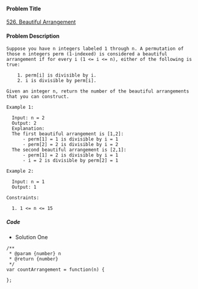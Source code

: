 #### Problem Title
[526. Beautiful Arrangement](https://leetcode.com/problems/beautiful-arrangement/)
#### Problem Description
```
Suppose you have n integers labeled 1 through n. A permutation of those n integers perm (1-indexed) is considered a beautiful arrangement if for every i (1 <= i <= n), either of the following is true:

    1. perm[i] is divisible by i.
    2. i is divisible by perm[i].

Given an integer n, return the number of the beautiful arrangements that you can construct.

Example 1:

  Input: n = 2
  Output: 2
  Explanation: 
  The first beautiful arrangement is [1,2]:
      - perm[1] = 1 is divisible by i = 1
      - perm[2] = 2 is divisible by i = 2
  The second beautiful arrangement is [2,1]:
      - perm[1] = 2 is divisible by i = 1
      - i = 2 is divisible by perm[2] = 1

Example 2:

  Input: n = 1
  Output: 1

Constraints:

  1. 1 <= n <= 15
```
##### Code

- Solution One
```
/**
 * @param {number} n
 * @return {number}
 */
var countArrangement = function(n) {
    
};
```
